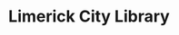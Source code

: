 ---
title: "Limerick City Library"
address: "The Granary, Michael Street, Limerick, Co. Limerick"
tel: "+353 (0)61 31 4668"
county: "Limerick"
category: "Libraries"
type: "Content"
lat: "52.66313552856445"
lng: "-8.63493824005127"
---